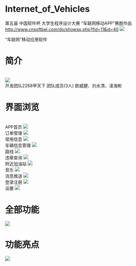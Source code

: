 # Internet_of_Vehicles

第五届 中国软件杯 大学生程序设计大赛 “车联网移动APP”赛题作品 http://www.cnsoftbei.com/do/showsp.php?fid=11&id=40
<img src="https://github.com/kennyouyang/Internet_of_Vehicles/blob/master/show/newcnsoft_01_01_02_01.jpg">


“车联网”移动应用软件

<h1>简介</h1>
<br>
<img src="https://github.com/kennyouyang/Internet_of_Vehicles/blob/master/logo.png">
<br>
开发团队2268甲天下 团队成员(3人) 
欧威健、刘水清、凌海彬
<h1>界面浏览</h1>
<br>APP首页
<img src="https://github.com/kennyouyang/Internet_of_Vehicles/blob/gh-pages/show/%E9%99%84%E8%BF%91%E5%8A%A0%E6%B2%B9%E7%AB%992.gif">
 <br>订单管理
 <img src="https://github.com/yan647/Internet_of_Vehicles/blob/master/show/%E8%AE%A2%E5%8D%95%E7%AE%A1%E7%90%86.gif">
<br>常用信息
 <img src="https://github.com/yan647/Internet_of_Vehicles/blob/master/show/%E5%B8%B8%E7%94%A8%E4%BF%A1%E6%81%AF.gif">
<br>车辆信息管理
 <img src="https://github.com/yan647/Internet_of_Vehicles/blob/master/show/%E8%BD%A6%E8%BE%86%E4%BF%A1%E6%81%AF%E7%AE%A1%E7%90%86.gif">
 <br>路线
 <img src="https://github.com/yan647/Internet_of_Vehicles/blob/master/show/%E8%B7%AF%E7%BA%BF.gif">
 <br>违章查询
 <img src="https://github.com/yan647/Internet_of_Vehicles/blob/master/show/%E8%BF%9D%E7%AB%A0%E6%9F%A5%E8%AF%A2.gif">
 <br>附近加油站
 <img src="https://github.com/yan647/Internet_of_Vehicles/blob/master/show/%E9%99%84%E8%BF%91%E5%8A%A0%E6%B2%B9%E7%AB%99.gif" >
 <br>音乐
 <img src="https://github.com/yan647/Internet_of_Vehicles/blob/master/show/%E9%9F%B3%E4%B9%90.gif">
 <br>消息推送
 <img src="https://github.com/yan647/Internet_of_Vehicles/blob/master/show/%E6%B6%88%E6%81%AF%E6%8E%A8%E9%80%81.gif">
 <br>登录注册
 <img src="https://github.com/yan647/Internet_of_Vehicles/blob/master/show/%E7%99%BB%E5%BD%95%E6%B3%A8%E5%86%8C.gif">
 <br>设置
 <img src="https://github.com/yan647/Internet_of_Vehicles/blob/master/show/%E8%AE%BE%E7%BD%AE.gif">

<h1>全部功能</h1>
<img src="https://github.com/yan647/Internet_of_Vehicles/blob/master/show/%E5%85%A8%E9%83%A8%E5%8A%9F%E8%83%BD.png">
<h1>功能亮点</h1>
<img src="https://github.com/yan647/Internet_of_Vehicles/blob/master/show/%E7%94%A8%E6%88%B7%E4%BD%93%E9%AA%8C.png">
